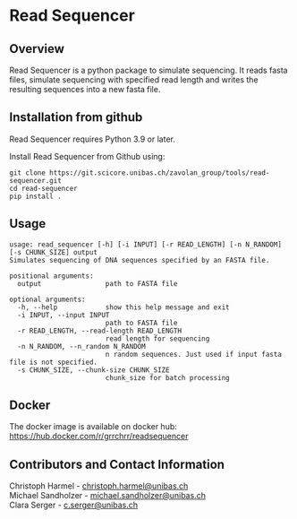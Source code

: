 # Read Sequencer

## Overview

Read Sequencer is a python package to simulate sequencing. 
It reads fasta files, simulate sequencing with specified read length and writes the resulting sequences into a new fasta file.


## Installation from github 

Read Sequencer requires Python 3.9 or later.

Install Read Sequencer from Github using:

```
git clone https://git.scicore.unibas.ch/zavolan_group/tools/read-sequencer.git
cd read-sequencer
pip install . 
```

## Usage

```
usage: read_sequencer [-h] [-i INPUT] [-r READ_LENGTH] [-n N_RANDOM] [-s CHUNK_SIZE] output 
Simulates sequencing of DNA sequences specified by an FASTA file.

positional arguments:
  output                path to FASTA file

optional arguments:
  -h, --help            show this help message and exit
  -i INPUT, --input INPUT
                        path to FASTA file
  -r READ_LENGTH, --read-length READ_LENGTH
                        read length for sequencing
  -n N_RANDOM, --n_random N_RANDOM
                        n random sequences. Just used if input fasta file is not specified.
  -s CHUNK_SIZE, --chunk-size CHUNK_SIZE
                        chunk_size for batch processing

```

## Docker

The docker image is available on docker hub: https://hub.docker.com/r/grrchrr/readsequencer

## Contributors and Contact Information

Christoph Harmel - christoph.harmel@unibas.ch  
Michael Sandholzer - michael.sandholzer@unibas.ch  
Clara Serger - c.serger@unibas.ch  

